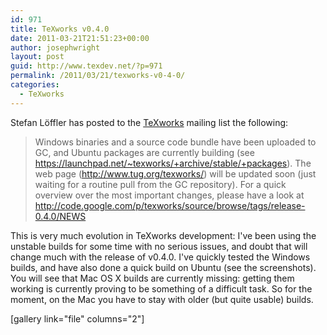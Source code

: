 ```yaml
---
id: 971
title: TeXworks v0.4.0
date: 2011-03-21T21:51:23+00:00
author: josephwright
layout: post
guid: http://www.texdev.net/?p=971
permalink: /2011/03/21/texworks-v0-4-0/
categories:
  - TeXworks
---
```

Stefan Löffler has posted to the <a href="http://www.texworks.org/">TeXworks</a> mailing list the following:
<blockquote>Windows binaries and a source code bundle have been uploaded to GC, and Ubuntu packages are currently building (see <a href="https://launchpad.net/%7Etexworks/+archive/stable/+packages">https://launchpad.net/~texworks/+archive/stable/+packages</a>). The web page (<a href="http://www.tug.org/texworks/">http://www.tug.org/texworks/</a>) will be updated soon (just waiting for a routine pull from the GC repository). For a quick overview over the most important changes, please have a look at <a href="http://code.google.com/p/texworks/source/browse/tags/release-0.4.0/NEWS">http://code.google.com/p/texworks/source/browse/tags/release-0.4.0/NEWS</a></blockquote>
This is very much evolution in TeXworks development: I've been using the unstable builds for some time with no serious issues, and doubt that will change much with the release of v0.4.0. I've quickly tested the Windows builds, and have also done a quick build on Ubuntu (see the screenshots). You will see that Mac OS X builds are currently missing: getting them working is currently proving to be something of a difficult task. So for the moment, on the Mac you have to stay with older (but quite usable) builds.

[gallery link="file" columns="2"]

&nbsp;